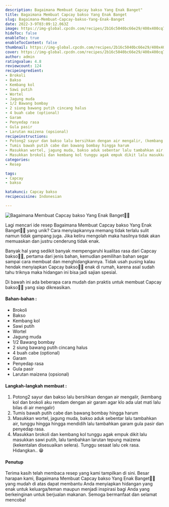 ```yaml
---
description: Bagaimana Membuat Capcay bakso Yang Enak Banget"
title: Bagaimana Membuat Capcay bakso Yang Enak Banget
slug: Bagaimana-Membuat-Capcay-bakso-Yang-Enak-Banget
date: 2022-3-9T03:09:12.063Z
image: https://img-global.cpcdn.com/recipes/2b16c5040bc66e29/400x400cq70/photo.jpg
hideToc: false
enableToc: true
enableTocContent: false
thumbnail: https://img-global.cpcdn.com/recipes/2b16c5040bc66e29/400x400cq70/photo.jpg
cover: https://img-global.cpcdn.com/recipes/2b16c5040bc66e29/400x400cq70/photo.jpg
author: admin
ratingvalue: 4.8
reviewcount: 124
recipeingredient:
- Brokoli
- Bakso
- Kembang kol
- Sawi putih
- Wortel
- Jagung muda
- 1/2 Bawang bombay
- 2 siung bawang putih cincang halus
- 4 buah cabe (optional)
- Garam
- Penyedap rasa
- Gula pasir
- Larutan maizena (opsional)
recipeinstructions:
- Potong2 sayur dan bakso lalu bersihkan dengan air mengalir, (kembang kol dan brokoli aku rendam dengan air garam agar klo ada ulat mati lalu bilas di air mengalir)
- Tumis bawah putih cabe dan bawang bombay hingga harum
- Masukkan wortel, jagung muda, bakso aduk sebentar lalu tambahkan air, tunggu hingga hingga mendidih lalu tambahkan garam gula pasir dan penyedap rasa.
- Masukkan brokoli dan kembang kol tunggu agak empuk dikit lalu masukkan sawi putih, lalu tambahkan larutan tepung maizena (kekentalan disesuaikan selera). Tunggu sesaat lalu cek rasa. Hidangkan.. 😁
categories:
- Resep

tags:
- Capcay
- bakso

katakunci: Capcay bakso
recipecuisine: Indonesian

---
```


![Bagaimana Membuat Capcay bakso Yang Enak Banget👩‍🍳](https://img-global.cpcdn.com/recipes/2b16c5040bc66e29/400x400cq70/photo.jpg)

Lagi mencari ide resep Bagaimana Membuat Capcay bakso Yang Enak Banget👩‍🍳 yang unik? Cara menyiapkannya memang tidak terlalu sulit namun tidak gampang juga. Jika keliru mengolah maka hasilnya tidak akan memuaskan dan justru cenderung tidak enak.

Banyak hal yang sedikit banyak mempengaruhi kualitas rasa dari Capcay bakso👩‍🍳, pertama dari jenis bahan, kemudian pemilihan bahan segar sampai cara membuat dan menghidangkannya. Tidak usah pusing kalau hendak menyiapkan Capcay bakso👩‍🍳 enak di rumah, karena asal sudah tahu triknya maka hidangan ini bisa jadi sajian spesial.

Di bawah ini ada beberapa cara mudah dan praktis untuk membuat Capcay bakso👩‍🍳 yang siap dikreasikan.

<!--inarticleads1-->

#### Bahan-bahan :

- Brokoli
- Bakso
- Kembang kol
- Sawi putih
- Wortel
- Jagung muda
- 1/2 Bawang bombay
- 2 siung bawang putih cincang halus
- 4 buah cabe (optional)
- Garam
- Penyedap rasa
- Gula pasir
- Larutan maizena (opsional)

<!--inarticleads2-->

#### Langkah-langkah membuat :

1. Potong2 sayur dan bakso lalu bersihkan dengan air mengalir, (kembang kol dan brokoli aku rendam dengan air garam agar klo ada ulat mati lalu bilas di air mengalir)
1. Tumis bawah putih cabe dan bawang bombay hingga harum
1. Masukkan wortel, jagung muda, bakso aduk sebentar lalu tambahkan air, tunggu hingga hingga mendidih lalu tambahkan garam gula pasir dan penyedap rasa.
1. Masukkan brokoli dan kembang kol tunggu agak empuk dikit lalu masukkan sawi putih, lalu tambahkan larutan tepung maizena (kekentalan disesuaikan selera). Tunggu sesaat lalu cek rasa. Hidangkan.. 😁

#### Penutup

Terima kasih telah membaca resep yang kami tampilkan di sini. Besar harapan kami, Bagaimana Membuat Capcay bakso Yang Enak Banget👩‍🍳 yang mudah di atas dapat membantu Anda menyiapkan hidangan yang enak untuk keluarga/teman maupun menjadi inspirasi bagi Anda yang berkeinginan untuk berjualan makanan. Semoga bermanfaat dan selamat mencoba!